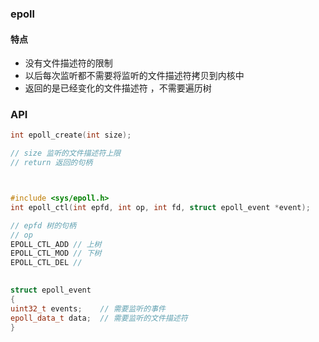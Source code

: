 ### epoll


#### 特点

- 没有文件描述符的限制
- 以后每次监听都不需要将监听的文件描述符拷贝到内核中
- 返回的是已经变化的文件描述符 ，不需要遍历树

### API

```c++
int epoll_create(int size);

// size 监听的文件描述符上限
// return 返回的句柄
```

```c++


#include <sys/epoll.h>
int epoll_ctl(int epfd, int op, int fd, struct epoll_event *event);

// epfd 树的句柄
// op
EPOLL_CTL_ADD // 上树
EPOLL_CTL_MOD // 下树
EPOLL_CTL_DEL //
        
```
```c++
struct epoll_event
{
uint32_t events;	// 需要监听的事件
epoll_data_t data;	// 需要监听的文件描述符
} 

```


